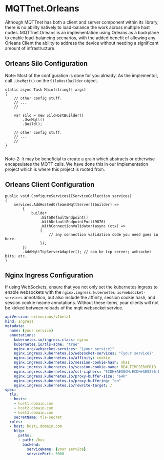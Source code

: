 # MQTTnet.Orleans

Although MQTTnet has both a client and server component within its library, there is no ability natively to load-balance the work across multiple host nodes.  MQTTnet.Orleans is an implementation using Orleans as a backplane to enable load-balancing scenarios, with the added benefit of allowing any Orleans Client the ability to address the device without needing a significant amount of infrastructure.

## Orleans Silo Configuration ##

Note: Most of the configuration is done for you already. As the implementor, call `.UseMqtt()` on the `SiloHostBuilder` object.

```CSharp
static async Task Main(string[] args)
{
    // other config stuff.
    // ...
    //

    var silo = new SiloHostBuilder()
        .UseMqtt()
        .Build();
    
    // other config stuff.
    // ...
    //
}


```

Note-2: It may be beneficial to create a grain which abstracts or otherwise encapsulates the MQTT calls.  We have done this in our implementation project which is where this project is rooted from.

## Orleans Client Configuration ##

```CSharp
public void ConfigureServices(IServiceCollection services)
{
    services.AddHostedOrleansMqttServer((builder) =>
        {
            builder
                .WithDefaultEndpoint()
                .WithDefaultEndpointPort(9876)
                .WithConnectionValidator(async (ctx) =>
                {
                    // any connection validation code you need goes in here.
                });
        })
        .AddMqttTcpServerAdapter(); // can be tcp server; websocket bits; etc.
}

```

## Nginx Ingress Configuration ##

If using WebSockets, ensure that you not only set the kubernetes ingress to enable websockets with the `nginx.ingress.kubernetes.io/websocket-services` annotation, but also include the affinity, session cookie hash, and session cookie neame annotations.  Without these items, your clients will not be kicked between reloads of the mqtt websocket service.

```yaml
apiVersion: extensions/v1beta1
kind: Ingress
metadata:
  name: {your service}
  annotations:
    kubernetes.io/ingress.class: nginx
    kubernetes.io/tls-acme: "true"
    nginx.org/websocket-services: "{your service}"
    nginx.ingress.kubernetes.io/websocket-services: "{your service}"
    nginx.ingress.kubernetes.io/affinity: cookie
    nginx.ingress.kubernetes.io/session-cookie-hash: sha1
    nginx.ingress.kubernetes.io/session-cookie-name: REALTIMESERVERID
    nginx.ingress.kubernetes.io/ssl-ciphers: "ECDH+AESGCM:ECDH+AES256:ECDH+AES128:DH+3DES:!ADH:!AECDH:!MD5"
    nginx.ingress.kubernetes.io/proxy-buffer-size: "64k"
    nginx.ingress.kubernetes.io/proxy-buffering: "on"
    nginx.ingress.kubernetes.io/rewrite-target: /
spec:
  tls:
  - hosts: 
    - host1.domain.com
    - host2.domain.com
    - host3.domain.com
    secretName: tls-secret
  rules:
  - host: host1.domain.com
    http:
      paths:
      - path: /bus
        backend:
          serviceName: {your service}
          servicePort: 5000
```